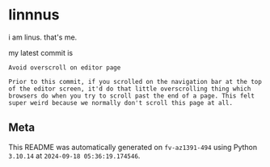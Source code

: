 # linnnus

i am linus. that's me.

my latest commit is

```
Avoid overscroll on editor page

Prior to this commit, if you scrolled on the navigation bar at the top
of the editor screen, it'd do that little overscrolling thing which
browsers do when you try to scroll past the end of a page. This felt
super weird because we normally don't scroll this page at all.
```

## Meta

This README was automatically generated on `fv-az1391-494` using Python
`3.10.14` at `2024-09-18 05:36:19.174546`.
